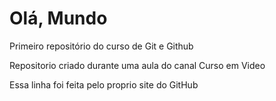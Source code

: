 # Olá, Mundo
 Primeiro repositório do curso de Git e Github

 Repositorio criado durante uma aula do canal Curso em Video

 Essa linha foi feita pelo proprio site do GitHub

